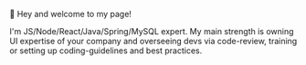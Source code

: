 👋 Hey and welcome to my page!

I'm JS/Node/React/Java/Spring/MySQL expert. My main strength is owning UI expertise of your company and overseeing devs via code-review, training or setting up coding-guidelines and best practices.

<!---
dzenkovich/dzenkovich is a ✨ special ✨ repository because its `README.md` (this file) appears on your GitHub profile.
You can click the Preview link to take a look at your changes.
--->
